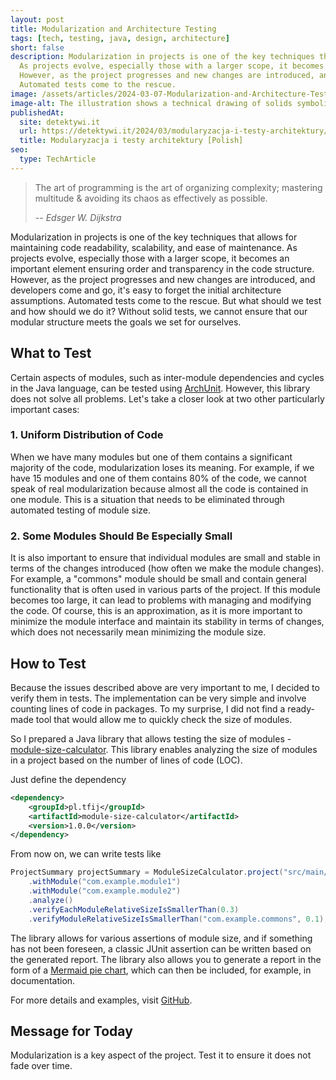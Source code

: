 ```yaml
---
layout: post
title: Modularization and Architecture Testing
tags: [tech, testing, java, design, architecture]
short: false
description: Modularization in projects is one of the key techniques that allows for maintaining code readability, scalability, and ease of maintenance.
  As projects evolve, especially those with a larger scope, it becomes an important element ensuring order and transparency in the code structure.
  However, as the project progresses and new changes are introduced, and developers come and go, it's easy to forget the initial architecture assumptions.
  Automated tests come to the rescue.
image: /assets/articles/2024-03-07-Modularization-and-Architecture-Testing/module-size.png
image-alt: The illustration shows a technical drawing of solids symbolizing modules with marked dimensions
publishedAt:
  site: detektywi.it
  url: https://detektywi.it/2024/03/modularyzacja-i-testy-architektury/
  title: Modularyzacja i testy architektury [Polish]
seo:
  type: TechArticle
---
```


> The art of programming is the art of organizing complexity; mastering multitude & avoiding its chaos as effectively as possible.
>
> -- <cite>Edsger W. Dijkstra</cite>

Modularization in projects is one of the key techniques that allows for maintaining code readability, scalability, and ease of maintenance.
As projects evolve, especially those with a larger scope, it becomes an important element ensuring order and transparency in the code structure.
However, as the project progresses and new changes are introduced, and developers come and go, it's easy to forget the initial architecture assumptions.
Automated tests come to the rescue.
But what should we test and how should we do it?
Without solid tests, we cannot ensure that our modular structure meets the goals we set for ourselves.

## What to Test

Certain aspects of modules, such as inter-module dependencies and cycles in the Java language, can be tested using [ArchUnit](https://www.archunit.org/).
However, this library does not solve all problems.
Let's take a closer look at two other particularly important cases:

### 1. Uniform Distribution of Code

When we have many modules but one of them contains a significant majority of the code, modularization loses its meaning.
For example, if we have 15 modules and one of them contains 80% of the code, we cannot speak of real modularization because almost all the code is contained in one module.
This is a situation that needs to be eliminated through automated testing of module size.

### 2. Some Modules Should Be Especially Small

It is also important to ensure that individual modules are small and stable in terms of the changes introduced (how often we make the module changes).
For example, a "commons" module should be small and contain general functionality that is often used in various parts of the project.
If this module becomes too large, it can lead to problems with managing and modifying the code.
Of course, this is an approximation, as it is more important to minimize the module interface and maintain its stability in terms of changes, which does not necessarily mean minimizing the module size.

## How to Test

Because the issues described above are very important to me, I decided to verify them in tests.
The implementation can be very simple and involve counting lines of code in packages.
To my surprise, I did not find a ready-made tool that would allow me to quickly check the size of modules.

So I prepared a Java library that allows testing the size of modules - [module-size-calculator](https://github.com/tfij/module-size-calculator).
This library enables analyzing the size of modules in a project based on the number of lines of code (LOC).

Just define the dependency

```xml
<dependency>
    <groupId>pl.tfij</groupId>
    <artifactId>module-size-calculator</artifactId>
    <version>1.0.0</version>
</dependency>
```

From now on, we can write tests like

```java
ProjectSummary projectSummary = ModuleSizeCalculator.project("src/main/java")
    .withModule("com.example.module1")
    .withModule("com.example.module2")
    .analyze()
    .verifyEachModuleRelativeSizeIsSmallerThan(0.3)
    .verifyModuleRelativeSizeIsSmallerThan("com.example.commons", 0.1);
```

The library allows for various assertions of module size, and if something has not been foreseen, a classic JUnit assertion can be written based on the generated report.
The library also allows you to generate a report in the form of a [Mermaid pie chart](https://mermaid.js.org/syntax/pie.html), which can then be included, for example, in documentation.

For more details and examples, visit [GitHub](https://github.com/tfij/module-size-calculator).

## Message for Today

Modularization is a key aspect of the project. Test it to ensure it does not fade over time.
